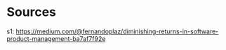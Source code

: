 



# Sources

s1: https://medium.com/@fernandoplaz/diminishing-returns-in-software-product-management-ba7af7f92e